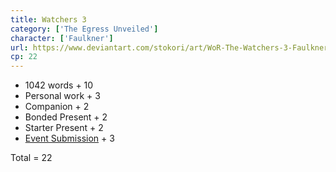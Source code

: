 ```yaml
---
title: Watchers 3
category: ['The Egress Unveiled']
character: ['Faulkner']
url: https://www.deviantart.com/stokori/art/WoR-The-Watchers-3-Faulkner-1128606188
cp: 22
---
```


- 1042 words + 10
- Personal work + 3
- Companion + 2
- Bonded Present + 2
- Starter Present + 2
- [Event Submission](https://wor-keeper.com/submissions/view/25324) + 3

Total = 22